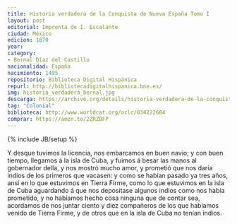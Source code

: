 ```yaml
---
title: Historia verdadera de la Conquista de Nueva España Tomo I
layout: post
editorial: Imprenta de I. Escalante
ciudad: México
edicion: 1870
year:
category: 
- Bernal Díaz del Castillo
nacionalidad: España
nacimiento: 1495
repositorio: Biblioteca Digital Hispánica
repurl: http://bibliotecadigitalhispanica.bne.es/
img: historia_verdadera_bernal.jpg
descarga: https://archive.org/details/historia-verdadera-de-la-conquista-tomo-i-bernal-diaz
tag: "Colonial"
biblioteca: http://www.worldcat.org/oclc/834222684
comprar: https://amzn.to/2ZRZBFP
---
```

{% include JB/setup %}

Y desque tuvimos la licencia, nos embarcamos en buen navio; y con buen tiempo, llegamos á la isla de Cuba, y fuimos á besar las manos al gobernador della, y nos mostró mucho amor, y prometió que nos daría indios de los primeros que vacasen: y como se habían pasado ya tres años, ansí en lo que estuvimos en Tierra Firme, como lo que estuvimos en la isla de Cuba aguardando á que nos depositase algunos indios como nos había prometido, y no habíamos hecho cosa ninguna que de contar sea, acordamos de nos juntar ciento y diez compañeros de los que habíamos venido de Tierra Firme, y de otros que en la isla de Cuba no tenían indios.
